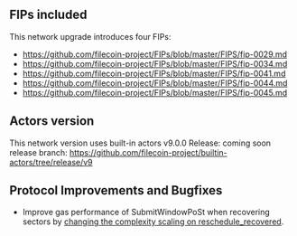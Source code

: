 ## FIPs included

This network upgrade introduces four FIPs:

- https://github.com/filecoin-project/FIPs/blob/master/FIPS/fip-0029.md
- https://github.com/filecoin-project/FIPs/blob/master/FIPS/fip-0034.md
- https://github.com/filecoin-project/FIPs/blob/master/FIPS/fip-0041.md
- https://github.com/filecoin-project/FIPs/blob/master/FIPS/fip-0044.md
- https://github.com/filecoin-project/FIPs/blob/master/FIPS/fip-0045.md


## Actors version

This network version uses built-in actors v9.0.0
Release: coming soon
release branch: https://github.com/filecoin-project/builtin-actors/tree/release/v9


## Protocol Improvements and Bugfixes

-  Improve gas performance of SubmitWindowPoSt when recovering sectors by [changing the complexity scaling on reschedule_recovered](https://github.com/filecoin-project/builtin-actors/pull/677). 
